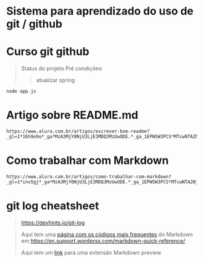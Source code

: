 # Sistema para aprendizado do uso de git / github
<h1> Curso git github</h1>

> Status do projeto
> Pré condições:
>> atualizar spring
```
node app.js
```
# Artigo sobre README.md
```
https://www.alura.com.br/artigos/escrever-bom-readme?_gl=1*16h9o9u*_ga*MzA3MjY0NjU3LjE3MDQ3MzUwODE.*_ga_1EPWSW3PCS*MTcwNTA2NjE2NS4xOC4xLjE3MDUwNjYyMDUuMC4wLjA.*_fplc*bDNlV3l4b2NjYnRKbEVJeG56QVMzTzlTS3NDZWtqbzdyc0xLJTJCSUQ4THpnS0xhR2ZkJTJCeG5lUzdnUmhBS1FvOGVDN3o4YU9Eb3Z5Z2NLejZlWWxWVTJrQUE3MnVHUSUyRnZjem9nZWd2b0dxaDdPdUtkRUVjeFBObVZTSzJTcEFnJTNEJTNE
```
# Como trabalhar com Markdown
```
https://www.alura.com.br/artigos/como-trabalhar-com-markdown?_gl=1*inv5gj*_ga*MzA3MjY0NjU3LjE3MDQ3MzUwODE.*_ga_1EPWSW3PCS*MTcwNTA2NjE2NS4xOC4xLjE3MDUwNjY2MDcuMC4wLjA.*_fplc*bDNlV3l4b2NjYnRKbEVJeG56QVMzTzlTS3NDZWtqbzdyc0xLJTJCSUQ4THpnS0xhR2ZkJTJCeG5lUzdnUmhBS1FvOGVDN3o4YU9Eb3Z5Z2NLejZlWWxWVTJrQUE3MnVHUSUyRnZjem9nZWd2b0dxaDdPdUtkRUVjeFBObVZTSzJTcEFnJTNEJTNE
```
# git log cheatsheet
> https://devhints.io/git-log

> Aqui tem uma [página com os códigos mais frequentes](https://en.support.wordprss.com/markdown-quick-reference/) do Markdown em https://en.support.wordprss.com/markdown-quick-reference/
>
> Aqui tem um [link](https://marketplace.visualstudio.com/items?itemName=hbrok.markdown-preview-bitbucket) para uma extensão Markdown preview
